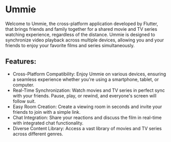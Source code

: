 # Ummie
Welcome to Ummie, the cross-platform application developed by Flutter, that brings friends and family together for a shared movie and TV series watching experience, regardless of the distance. Ummie is designed to synchronize video playback across multiple devices, allowing you and your friends to enjoy your favorite films and series simultaneously.

## Features:
- Cross-Platform Compatibility: Enjoy Ummie on various devices, ensuring a seamless experience whether you're using a smartphone, tablet, or computer.
- Real-Time Synchronization: Watch movies and TV series in perfect sync with your friends. Pause, play, or rewind, and everyone's screen will follow suit.
- Easy Room Creation: Create a viewing room in seconds and invite your friends to join with a simple link.
- Chat Integration: Share your reactions and discuss the film in real-time with integrated chat functionality.
- Diverse Content Library: Access a vast library of movies and TV series across different genres.
